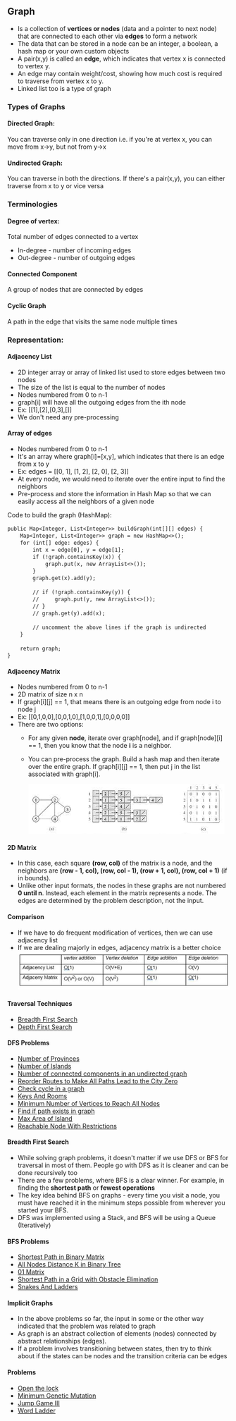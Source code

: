 ## Graph
* Is a collection of **vertices or nodes** (data and a pointer to next node) that are connected to each other via **edges** to form a network
* The data that can be stored in a node can be an integer, a boolean, a hash map or your own custom objects
* A pair(x,y) is called an **edge**, which indicates that vertex x is connected to vertex y. 
* An edge may contain weight/cost, showing how much cost is required to traverse from vertex x to y.
* Linked list too is a type of graph

### Types of Graphs
#### Directed Graph:
You can traverse only in one direction i.e. if you're at vertex x, you can move from x->y, but not from y->x
#### Undirected Graph:
You can traverse in both the directions. If there's a pair(x,y), you can either traverse from x to y or vice versa

### Terminologies
#### Degree of vertex:
Total number of edges connected to a vertex
* In-degree - number of incoming edges 
* Out-degree - number of outgoing edges

#### Connected Component
A group of nodes that are connected by edges

#### Cyclic Graph
A path in the edge that visits the same node multiple times

### Representation:
#### Adjacency List
* 2D integer array or array of linked list used to store edges between two nodes
* The size of the list is equal to the number of nodes
* Nodes numbered from 0 to n-1
* graph[i] will have all the outgoing edges from the ith node
* Ex: [[1],[2],[0,3],[]]
* We don't need any pre-processing

#### Array of edges
* Nodes numbered from 0 to n-1
* It's an array where graph[i]=[x,y], which indicates that there is an edge from x to y
* Ex: edges = [[0, 1], [1, 2], [2, 0], [2, 3]]
* At every node, we would need to iterate over the entire input to find the neighbors
* Pre-process and store the information in Hash Map so that we can easily access all the neighbors of a given node

Code to build the graph (HashMap):
```
public Map<Integer, List<Integer>> buildGraph(int[][] edges) {
    Map<Integer, List<Integer>> graph = new HashMap<>();
    for (int[] edge: edges) {
        int x = edge[0], y = edge[1];
        if (!graph.containsKey(x)) {
            graph.put(x, new ArrayList<>());
        }
        graph.get(x).add(y);

        // if (!graph.containsKey(y)) {
        //     graph.put(y, new ArrayList<>());
        // }
        // graph.get(y).add(x);

        // uncomment the above lines if the graph is undirected
    }

    return graph;
}
```

#### Adjacency Matrix
* Nodes numbered from 0 to n-1 
* 2D matrix of size n x n
* If graph[i][j] == 1, that means there is an outgoing edge from node i to node j
* Ex: [[0,1,0,0],[0,0,1,0],[1,0,0,1],[0,0,0,0]]
* There are two options:
  * For any given **node**, iterate over graph[node], and if graph[node][i] == 1, then you know that the node **i** is a neighbor.
  * You can pre-process the graph. Build a hash map and then iterate over the entire graph. If graph[i][j] == 1, then put j in the list associated with graph[i].

      ![img.png](img.png)

#### 2D Matrix
* In this case, each square **(row, col)** of the matrix is a node, and the neighbors are **(row - 1, col), (row, col - 1), (row + 1, col), (row, col + 1)** (if in bounds).
* Unlike other input formats, the nodes in these graphs are not numbered **0 until n**. Instead, each element in the matrix represents a node. The edges are determined by the problem description, not the input.

#### Comparison
* If we have to do frequent modification of vertices, then we can use adjacency list
* If we are dealing majorly in edges, adjacency matrix is a better choice
![img_1.png](img_1.png)

#### Traversal Techniques
* [Breadth First Search](BreadthFirstSearch.java)
* [Depth First Search](DepthFirstSearch.java)

#### DFS Problems
* [Number of Provinces](NumberOfProvinces.java)
* [Number of Islands](NumberOfIslands.java)
* [Number of connected components in an undirected graph](ConnectedComponentsInUndirectedGraph.java)
* [Reorder Routes to Make All Paths Lead to the City Zero](ReorderRoutes.java)
* [Check cycle in a graph](CheckCycleInGraph.java)
* [Keys And Rooms](KeysAndRooms.java)
* [Minimum Number of Vertices to Reach All Nodes](MinVerticesToReachAllNodes.java)
* [Find if path exists in graph](PathExists.java)
* [Max Area of Island](MaxAreaOfIsland.java)
* [Reachable Node With Restrictions](ReachableNodeWithRestrictions.java)

#### Breadth First Search
* While solving graph problems, it doesn't matter if we use DFS or BFS for traversal in most of them. People go with DFS as it is cleaner and can be done recursively too
* There are a few problems, where BFS is a clear winner. For example, in finding the **shortest path** or **fewest operations**
* The key idea behind BFS on graphs - every time you visit a node, you must have reached it in the minimum steps possible from wherever you started your BFS.
* DFS was implemented using a Stack, and BFS will be using a Queue (Iteratively)

#### BFS Problems
* [Shortest Path in Binary Matrix](ShortestPathInBinaryMatrix.java)
* [All Nodes Distance K in Binary Tree](AllNodesDistanceKInBinaryTree.java)
* [01 Matrix](ZeroOneMatrix.java)
* [Shortest Path in a Grid with Obstacle Elimination](ShortestPathWithObstaclesElimination.java)
* [Snakes And Ladders](SnakeAndLadder.java)

#### Implicit Graphs
* In the above problems so far, the input in some or the other way indicated that the problem was related to graph
* As graph is an abstract collection of elements (nodes) connected by abstract relationships (edges).
* If a problem involves transitioning between states, then try to think about if the states can be nodes and the transition criteria can be edges

#### Problems
* [Open the lock](OpenTheLock.java)
* [Minimum Genetic Mutation](MinimumGeneticMutation.java)
* [Jump Game III](JumpGameThree.java)
* [Word Ladder](WordLadder.java)